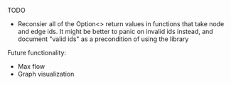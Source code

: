 TODO
 - Reconsier all of the Option<> return values in functions that take node and edge ids. It might be better to panic on invalid ids instead, and document "valid ids" as a precondition of using the library

Future functionality:
- Max flow
- Graph visualization
